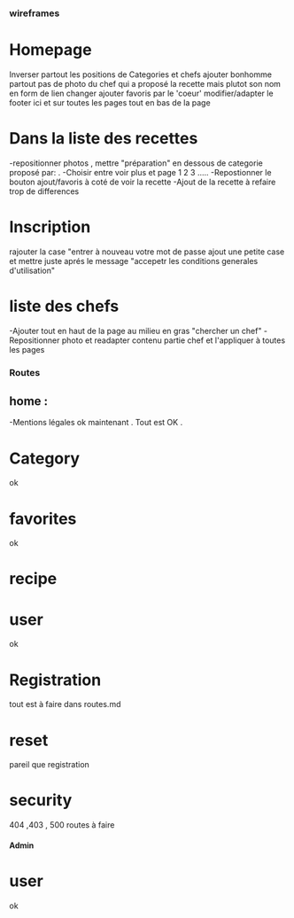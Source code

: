 ### wireframes

# Homepage
Inverser partout les positions de Categories et chefs
ajouter bonhomme partout
pas de photo du chef qui a proposé la recette mais plutot son nom en form de lien 
changer ajouter favoris par le 'coeur'
modifier/adapter le footer ici et sur toutes les pages
tout en bas de la page 

# Dans la liste des recettes 
-repositionner photos , mettre "préparation" en dessous de categorie proposé par: .
-Choisir entre voir plus et page 1 2 3 .....
-Repostionner le bouton ajout/favoris à coté de voir la recette
-Ajout de la recette à refaire trop de differences

# Inscription
rajouter la case "entrer à nouveau votre mot de passe 
ajout une petite case et mettre juste aprés le message "accepetr les conditions generales d'utilisation"


# liste des chefs
-Ajouter tout en haut de la page au milieu en gras "chercher un chef"
-Repositionner photo et readapter contenu partie chef et l'appliquer à toutes les pages




### Routes 

## home : 
-Mentions légales ok maintenant . Tout est OK .


# Category 
ok 


# favorites 
ok

# recipe

# user
ok

# Registration 
tout est à faire dans routes.md

# reset 
pareil que registration

# security
404 ,403 , 500 routes à faire

#### Admin

# user
ok